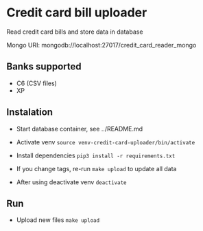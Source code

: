# Credit card bill uploader

Read credit card bills and store data in database

Mongo URI: mongodb://localhost:27017/credit_card_reader_mongo

## Banks supported
- C6 (CSV files)
- XP 

## Instalation
- Start database container, see ../README.md

- Activate venv `source venv-credit-card-uploader/bin/activate`

- Install dependencies `pip3 install -r requirements.txt`

- If you change tags, re-run `make upload` to update all data

- After using deactivate venv `deactivate`

## Run
- Upload new files `make upload`
